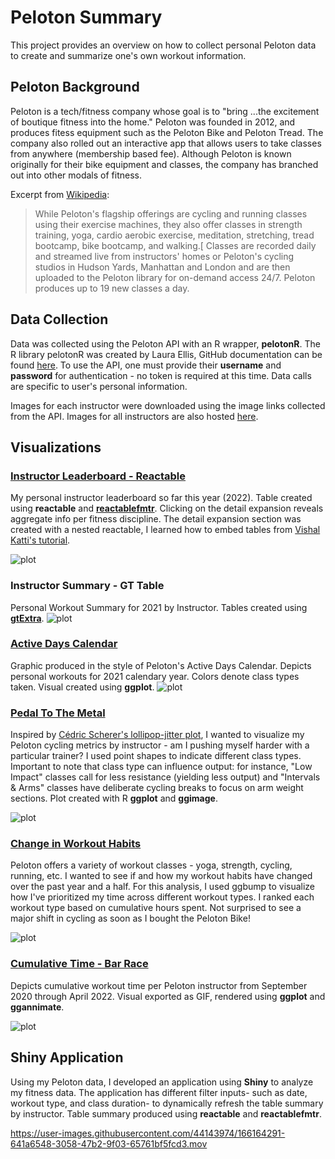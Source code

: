 # Peloton Summary

This project provides an overview on how to collect personal Peloton data to create and summarize one's own workout information.

## Peloton Background

Peloton is a tech/fitness company whose goal is to "bring ...the excitement of boutique fitness into the home." Peloton was founded in 2012, and produces fitess equipment such as the Peloton Bike and Peloton Tread. The company also rolled out an interactive app that allows users to take classes from anywhere (membership based fee). Although Peloton is known originally for their bike equipment and classes, the company has branched out into other modals of fitness.

Excerpt from [Wikipedia](https://en.wikipedia.org/wiki/Peloton_(exercise_equipment_company)):

> While Peloton's flagship offerings are cycling and running classes using their exercise machines, they also offer classes in strength training, yoga, cardio aerobic exercise, meditation, stretching, tread bootcamp, bike bootcamp, and walking.[ Classes are recorded daily and streamed live from instructors' homes or Peloton's cycling studios in Hudson Yards, Manhattan and London and are then uploaded to the Peloton library for on-demand access 24/7. Peloton produces up to 19 new classes a day.

## Data Collection

Data was collected using the Peloton API with an R wrapper, **pelotonR**. The R library pelotonR was created by Laura Ellis, GitHub documentation can be found [here](https://github.com/lgellis/pelotonR/tree/master/R). To use the API, one must provide their **username** and **password** for authentication - no token is required at this time. Data calls are specific to user's personal information.

Images for each instructor were downloaded using the image links collected from the API. Images for all instructors are also hosted [here](./images/instructors).



## Visualizations

### [Instructor Leaderboard - Reactable](https://github.com/tashapiro/peloton-stats/blob/main/code/peloton-nested-reacttable.R)
My personal instructor leaderboard so far this year (2022). Table created using **reactable** and **[reactablefmtr](https://github.com/kcuilla/reactablefmtr)**. Clicking on the detail expansion reveals aggregate info per fitness discipline. The detail expansion section was created with a nested reactable, I learned how to embed tables from [Vishal Katti's tutorial](https://www.vishalkatti.com/posts/2021-07-27-drilldown/).

![plot](./images/peloton-lb.gif)

### Instructor Summary - GT Table
Personal Workout Summary for 2021 by Instructor. Tables created using **[gtExtra](https://jthomasmock.github.io/gtExtras/)**.
![plot](./images/peloton-gt.jpeg)

### [Active Days Calendar](./code/peloton-active-days-calendar.R)
Graphic produced in the style of Peloton's Active Days Calendar. Depicts personal workouts for 2021 calendary year. Colors denote class types taken. Visual created using **ggplot**.
![plot](./images/peloton_calendar.png)


### [Pedal To The Metal](./code/peloton-average-output.R)

Inspired by [Cédric Scherer's lollipop-jitter plot](https://www.cedricscherer.com/2019/05/17/the-evolution-of-a-ggplot-ep.-1/), I wanted to visualize my Peloton cycling metrics by instructor - am I pushing myself harder with a particular trainer? I used point shapes to indicate different class types. Important to note that class type can influence output: for instance, "Low Impact" classes call for less resistance (yielding less output) and "Intervals & Arms" classes have deliberate cycling breaks to focus on arm weight sections. Plot created with R **ggplot** and **ggimage**.


![plot](./images/peloton-avg-output.jpeg)


### [Change in Workout Habits](./code/peloton-ggbump.R)

Peloton offers a variety of workout classes - yoga, strength, cycling, running, etc. I wanted to see if and how my workout habits have changed over the past year and a half. For this analysis, I used ggbump to visualize how I've prioritized my time across different workout types. I ranked each workout type based on cumulative hours spent. Not surprised to see a major shift in cycling as soon as I bought the Peloton Bike!

![plot](./images/peloton-bump-chart.png)


### [Cumulative Time - Bar Race](./code/peloton-bar-race.R)
Depicts cumulative workout time per Peloton instructor from September 2020 through April 2022. Visual exported as GIF, rendered using **ggplot** and **ggannimate**.

![plot](./images/peloton-bar-race.gif)

## Shiny Application 

Using my Peloton data, I developed an application using **Shiny** to analyze my fitness data. The application has different filter inputs- such as date, workout type, and class duration- to dynamically refresh the table summary by instructor. Table summary produced using **reactable** and **reactablefmtr**. 

https://user-images.githubusercontent.com/44143974/166164291-641a6548-3058-47b2-9f03-65761bf5fcd3.mov

